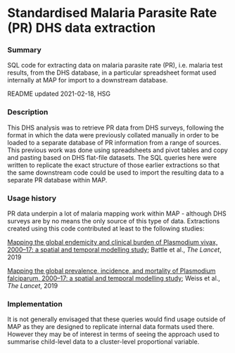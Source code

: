 # Standardised Malaria Parasite Rate (PR) DHS data extraction

### Summary

SQL code for extracting data on malaria parasite rate (PR), i.e. malaria test results, from the DHS database, in a particular spreadsheet format used internally at MAP for import to a downstream database.

README updated 2021-02-18, HSG

### Description

This DHS analysis was to retrieve PR data from DHS surveys, following the format in which the data were previously collated manually in order to be loaded to a separate database of PR information from a range of sources. This previous work was done using spreadsheets and pivot tables and copy and pasting based on DHS flat-file datasets. The SQL queries here were written to replicate the exact structure of those earlier extractions so that the same downstream code could be used to import the resulting data to a separate PR database within MAP.

### Usage history

PR data underpin a lot of malaria mapping work within MAP - although DHS surveys are by no means the only source of this type of data. Extractions created using this code contributed at least to the following studies:

[Mapping the global endemicity and clinical burden of Plasmodium vivax, 2000–17: a spatial and temporal modelling study](https://doi.org/10.1016/s0140-6736(19)31096-7); Battle et al., *The Lancet*, 2019

[Mapping the global prevalence, incidence, and mortality of Plasmodium falciparum, 2000–17: a spatial and temporal modelling study](https://doi.org/10.1016/s0140-6736(19)31097-9); Weiss et al., *The Lancet*, 2019

### Implementation

It is not generally envisaged that these queries would find usage outside of MAP as they are designed to replicate internal data formats used there. However they may be of interest in terms of seeing the approach used to summarise child-level data to a cluster-level proportional variable.


